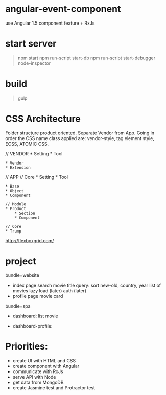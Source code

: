 # angular-event-component
use Angular 1.5 component feature + RxJs

# start server
> npm start
> npm run-script start-db
> npm run-script start-debugger
> node-inspector

# build
> gulp

# CSS Architecture
Folder structure product oriented.
Separate Vendor from App.
Going in order the CSS name class applied are:
vendor-style, tag element style, ECSS, ATOMIC CSS.

// VENDOR
    * Setting
    * Tool
    
    * Vendor
    * Extension

// APP
    // Core
    * Setting
    * Tool
    
    * Base
    * Object
    * Component

    // Module
    * Product
        * Section
        * Component

    // Core
    * Trump

http://flexboxgrid.com/

# project
bundle=website
- index page
    search movie title
    query: sort new-old, country, year
    list of movies
    lazy load (later)
    auth (later)
- profile page
    movie card

bundle=spa
- dashboard: list movie
    
- dashboard-profile: 

# Priorities:
- create UI with HTML and CSS
- create component with Angular
- communicate with RxJs
- serve API with Node
- get data from MongoDB
- create Jasmine test and Protractor test
